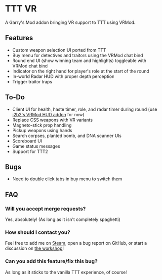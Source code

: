 TTT VR
====================

A Garry's Mod addon bringing VR support to TTT using VRMod.

## Features ##

- Custom weapon selection UI ported from TTT
- Buy menu for detectives and traitors using the VRMod chat bind
- Round end UI (show winning team and highlights) toggleable with VRMod chat bind
- Indicator on the right hand for player's role at the start of the round
- In-world Radar HUD with proper depth perception
- Trigger traitor traps

## To-Do ##

- Client UI for health, haste timer, role, and radar timer during round (use [j2b2's VRMod HUD addon](https://steamcommunity.com/sharedfiles/filedetails/?id=1937891124) for now)
- Replace CSS weapons with VR variants
- Magneto-stick prop handling
- Pickup weapons using hands
- Search corpses, planted bomb, and DNA scanner UIs
- Scoreboard UI
- Game status messages
- Support for TTT2

## Bugs ##

- Need to double click tabs in buy menu to switch them

## FAQ ##

### Will you accept merge requests? ###
Yes, absolutely! (As long as it isn't completely spaghetti)

### How should I contact you? ###
Feel free to add me on [Steam](https://steamcommunity.com/profiles/76561198079528240), open a bug report on GitHub, or start a discussion on [the workshop](https://steamcommunity.com/sharedfiles/filedetails/discussions/2129490712)!

### Can you add this feature/fix this bug? ###
As long as it sticks to the vanilla TTT experience, of course!